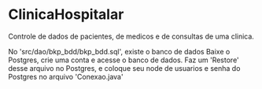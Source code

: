 # ClinicaHospitalar
Controle de dados de pacientes, de medicos e de consultas de uma clinica.

No 'src/dao/bkp_bdd/bkp_bdd.sql', existe o banco de dados
Baixe o Postgres, crie uma conta e acesse o banco de dados.
Faz um 'Restore' desse arquivo no Postgres, e coloque seu node de usuarios e senha do Postgres no arquivo 'Conexao.java'
